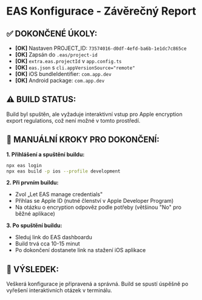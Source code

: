 # EAS Konfigurace - Závěrečný Report

## ✅ DOKONČENÉ ÚKOLY:

- **[OK]** Nastaven PROJECT_ID: `73574016-d0df-4efd-ba6b-1e1dc7c865ce`
- **[OK]** Zapsán do `.eas/project-id`
- **[OK]** `extra.eas.projectId` v `app.config.ts`
- **[OK]** `eas.json` s `cli.appVersionSource="remote"`
- **[OK]** iOS bundleIdentifier: `com.app.dev`
- **[OK]** Android package: `com.app.dev`

## ⚠️ BUILD STATUS:

Build byl spuštěn, ale vyžaduje interaktivní vstup pro Apple encryption export regulations, což není možné v tomto prostředí.

## 🚀 MANUÁLNÍ KROKY PRO DOKONČENÍ:

**1. Přihlášení a spuštění buildu:**
```bash
npx eas login
npx eas build -p ios --profile development
```

**2. Při prvním buildu:**
- Zvol „Let EAS manage credentials"
- Přihlas se Apple ID (nutné členství v Apple Developer Program)
- Na otázku o encryption odpověz podle potřeby (většinou "No" pro běžné aplikace)

**3. Po spuštění buildu:**
- Sleduj link do EAS dashboardu
- Build trvá cca 10-15 minut
- Po dokončení dostanete link na stažení iOS aplikace

## 📱 VÝSLEDEK:

Veškerá konfigurace je připravená a správná. Build se spustí úspěšně po vyřešení interaktivních otázek v terminálu.